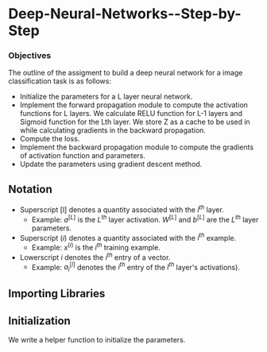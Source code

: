 # Deep-Neural-Networks--Step-by-Step
### Objectives
<p> The outline of the assigment to build a deep neural network for a image classification task is as follows: <p>

* Initialize the parameters for a L layer neural network.
* Implement the forward propagation module to compute the activation functions for L layers. We calculate RELU function for L-1 layers and Sigmoid function for the Lth layer. We store Z as a cache to be used in while calculating gradients in the backward propagation.
* Compute the loss.
* Implement the backward propagation module to compute the gradients of activation function and parameters.
* Update the parameters using gradient descent method.

## Notation
- Superscript [l] denotes a quantity associated with the $l^{th}$ layer. 
    - Example: $a^{[L]}$ is the $L^{th}$ layer activation. $W^{[L]}$ and $b^{[L]}$ are the $L^{th}$ layer parameters.
- Superscript $(i)$ denotes a quantity associated with the $i^{th}$ example. 
    - Example: $x^{(i)}$ is the $i^{th}$ training example.
- Lowerscript $i$ denotes the $i^{th}$ entry of a vector.
    - Example: $a^{[l]}_i$ denotes the $i^{th}$ entry of the $l^{th}$ layer's activations).
    
## Importing Libraries

## Initialization
<p> We write a helper function to initialize the parameters. <p>
